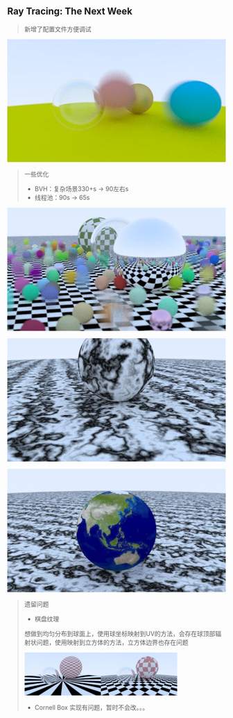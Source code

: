 ## Ray Tracing: The Next Week

> 新增了配置文件方便调试

![](./image.jpg)

> 一些优化
>
> - BVH：复杂场景330+s -> 90左右s
> - 线程池：90s -> 65s

![](./image2.jpg)

![](./noise.jpg)

![](./earth.jpg)

>遗留问题
>
>- 棋盘纹理
>
>  想做到均匀分布到球面上，使用球坐标映射到UV的方法，会存在球顶部辐射状问题，使用映射到立方体的方法，立方体边界也存在问题
>
>  <img src="./texture3.jpg" style="zoom:33%;" /><img src="./texture2.jpg" style="zoom:33%;" />
>
>- Cornell Box 实现有问题，暂时不会改。。。